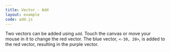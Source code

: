 ```yaml
---
title: Vector - Add
layout: example
code: add.js
---
```


Two vectors can be added using `add`.
Touch the canvas or move your mouse in it to change the red vector. The blue vector, `<-30, 20>`, is added to the red vector, resulting in the purple vector.
